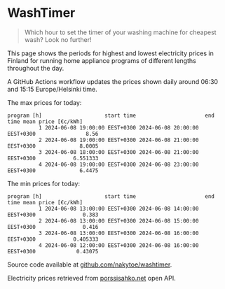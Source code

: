 
# WashTimer

> Which hour to set the timer of your washing machine for cheapest wash? Look no further!

This page shows the periods for highest and lowest electricity prices in Finland 
for running home appliance programs of different lengths throughout the day. 

A GitHub Actions workflow updates the prices shown daily around 06:30 and 15:15 Europe/Helsinki time.

The max prices for today:

	program [h]                    start time                      end time mean price [€c/kWh]
	          1 2024-06-08 19:00:00 EEST+0300 2024-06-08 20:00:00 EEST+0300                8.56
	          2 2024-06-08 19:00:00 EEST+0300 2024-06-08 21:00:00 EEST+0300              8.0005
	          3 2024-06-08 18:00:00 EEST+0300 2024-06-08 21:00:00 EEST+0300            6.551333
	          4 2024-06-08 19:00:00 EEST+0300 2024-06-08 23:00:00 EEST+0300              6.4475

The min prices for today:

	program [h]                    start time                      end time mean price [€c/kWh]
	          1 2024-06-08 13:00:00 EEST+0300 2024-06-08 14:00:00 EEST+0300               0.383
	          2 2024-06-08 13:00:00 EEST+0300 2024-06-08 15:00:00 EEST+0300               0.416
	          3 2024-06-08 13:00:00 EEST+0300 2024-06-08 16:00:00 EEST+0300            0.405333
	          4 2024-06-08 12:00:00 EEST+0300 2024-06-08 16:00:00 EEST+0300             0.43075


Source code available at [github.com/nakytoe/washtimer](https://github.com/nakytoe/washtimer).

Electricity prices retrieved from [porssisahko.net](https://porssisahko.net/api) open API.
